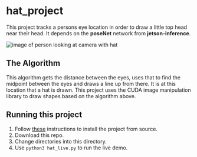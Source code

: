 # hat_project

This project tracks a persons eye location in order to draw a little top head near their head. It depends on the **poseNet** network from **jetson-inference**. 

![image of person looking at camera with hat](https://i.imgur.com/vHUSHKt.png)

## The Algorithm

This algorithm gets the distance between the eyes, uses that to find the midpoint between the eyes and draws a line up from there. It is at this location that a hat is drawn. This project uses the CUDA image manipulation library to draw shapes based on the algorithm above.

## Running this project

1. Follow [these](https://github.com/dusty-nv/jetson-inference/blob/master/docs/building-repo-2.md) instructions to install the project from source.
2. Download this repo.
3. Change directories into this directory. 
4. Use <code>python3 hat_live.py</code> to run the live demo.

